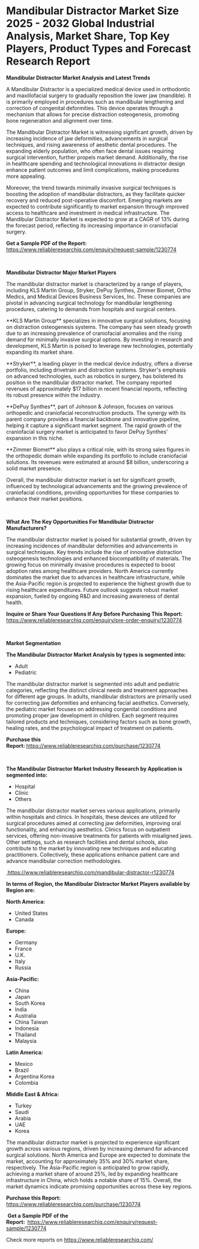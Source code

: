 <p><h1>Mandibular Distractor Market Size 2025 - 2032 Global Industrial Analysis, Market Share, Top Key Players, Product Types and Forecast Research Report</h1></p><p><strong>Mandibular Distractor Market Analysis and Latest Trends</strong></p>
<p><p>A Mandibular Distractor is a specialized medical device used in orthodontic and maxillofacial surgery to gradually reposition the lower jaw (mandible). It is primarily employed in procedures such as mandibular lengthening and correction of congenital deformities. This device operates through a mechanism that allows for precise distraction osteogenesis, promoting bone regeneration and alignment over time.</p><p>The Mandibular Distractor Market is witnessing significant growth, driven by increasing incidence of jaw deformities, advancements in surgical techniques, and rising awareness of aesthetic dental procedures. The expanding elderly population, who often face dental issues requiring surgical intervention, further propels market demand. Additionally, the rise in healthcare spending and technological innovations in distractor design enhance patient outcomes and limit complications, making procedures more appealing.</p><p>Moreover, the trend towards minimally invasive surgical techniques is boosting the adoption of mandibular distractors, as they facilitate quicker recovery and reduced post-operative discomfort. Emerging markets are expected to contribute significantly to market expansion through improved access to healthcare and investment in medical infrastructure. The Mandibular Distractor Market is expected to grow at a CAGR of 13% during the forecast period, reflecting its increasing importance in craniofacial surgery.</p></p>
<p><strong>Get a Sample PDF of the Report:&nbsp;</strong> <a href="https://www.reliableresearchiq.com/enquiry/request-sample/1230774?utm_campaign=2455&utm_medium=2&utm_source=Github&utm_content=ia&utm_term=03032025&utm_id=mandibular-distractor">https://www.reliableresearchiq.com/enquiry/request-sample/1230774</a></p>
<p>&nbsp;</p>
<p><strong>Mandibular Distractor Major Market Players</strong></p>
<p><p>The mandibular distractor market is characterized by a range of players, including KLS Martin Group, Stryker, DePuy Synthes, Zimmer Biomet, Ortho Medics, and Medical Devices Business Services, Inc. These companies are pivotal in advancing surgical technology for mandibular lengthening procedures, catering to demands from hospitals and surgical centers.</p><p>**KLS Martin Group** specializes in innovative surgical solutions, focusing on distraction osteogenesis systems. The company has seen steady growth due to an increasing prevalence of craniofacial anomalies and the rising demand for minimally invasive surgical options. By investing in research and development, KLS Martin is poised to leverage new technologies, potentially expanding its market share.</p><p>**Stryker**, a leading player in the medical device industry, offers a diverse portfolio, including drivetrain and distraction systems. Stryker's emphasis on advanced technologies, such as robotics in surgery, has bolstered its position in the mandibular distractor market. The company reported revenues of approximately $17 billion in recent financial reports, reflecting its robust presence within the industry.</p><p>**DePuy Synthes**, part of Johnson & Johnson, focuses on various orthopedic and craniofacial reconstruction products. The synergy with its parent company provides a financial backbone and innovative pipeline, helping it capture a significant market segment. The rapid growth of the craniofacial surgery market is anticipated to favor DePuy Synthes’ expansion in this niche.</p><p>**Zimmer Biomet** also plays a critical role, with its strong sales figures in the orthopedic domain while expanding its portfolio to include craniofacial solutions. Its revenues were estimated at around $8 billion, underscoring a solid market presence.</p><p>Overall, the mandibular distractor market is set for significant growth, influenced by technological advancements and the growing prevalence of craniofacial conditions, providing opportunities for these companies to enhance their market positions.</p></p>
<p>&nbsp;</p>
<p><strong>What Are The Key Opportunities For Mandibular Distractor Manufacturers?</strong></p>
<p><p>The mandibular distractor market is poised for substantial growth, driven by increasing incidences of mandibular deformities and advancements in surgical techniques. Key trends include the rise of innovative distraction osteogenesis technologies and enhanced biocompatibility of materials. The growing focus on minimally invasive procedures is expected to boost adoption rates among healthcare providers. North America currently dominates the market due to advances in healthcare infrastructure, while the Asia-Pacific region is projected to experience the highest growth due to rising healthcare expenditures. Future outlook suggests robust market expansion, fueled by ongoing R&D and increasing awareness of dental health.</p></p>
<p><strong>Inquire or Share Your Questions If Any Before Purchasing This Report:</strong> <a href="https://www.reliableresearchiq.com/enquiry/pre-order-enquiry/1230774?utm_campaign=2455&utm_medium=2&utm_source=Github&utm_content=ia&utm_term=03032025&utm_id=mandibular-distractor">https://www.reliableresearchiq.com/enquiry/pre-order-enquiry/1230774</a></p>
<p>&nbsp;</p>
<p><strong>Market Segmentation</strong></p>
<p><strong>The Mandibular Distractor Market Analysis by types is segmented into:</strong></p>
<p><ul><li>Adult</li><li>Pediatric</li></ul></p>
<p><p>The mandibular distractor market is segmented into adult and pediatric categories, reflecting the distinct clinical needs and treatment approaches for different age groups. In adults, mandibular distractors are primarily used for correcting jaw deformities and enhancing facial aesthetics. Conversely, the pediatric market focuses on addressing congenital conditions and promoting proper jaw development in children. Each segment requires tailored products and techniques, considering factors such as bone growth, healing rates, and the psychological impact of treatment on patients.</p></p>
<p><strong>Purchase this Report:&nbsp;</strong><a href="https://www.reliableresearchiq.com/purchase/1230774?utm_campaign=2455&utm_medium=2&utm_source=Github&utm_content=ia&utm_term=03032025&utm_id=mandibular-distractor">https://www.reliableresearchiq.com/purchase/1230774</a></p>
<p>&nbsp;</p>
<p><strong>The Mandibular Distractor Market Industry Research by Application is segmented into:</strong></p>
<p><ul><li>Hospital</li><li>Clinic</li><li>Others</li></ul></p>
<p><p>The mandibular distractor market serves various applications, primarily within hospitals and clinics. In hospitals, these devices are utilized for surgical procedures aimed at correcting jaw deformities, improving oral functionality, and enhancing aesthetics. Clinics focus on outpatient services, offering non-invasive treatments for patients with misaligned jaws. Other settings, such as research facilities and dental schools, also contribute to the market by innovating new techniques and educating practitioners. Collectively, these applications enhance patient care and advance mandibular correction methodologies.</p></p>
<p><a href="https://www.reliableresearchiq.com/mandibular-distractor-r1230774?utm_campaign=2455&utm_medium=2&utm_source=Github&utm_content=ia&utm_term=03032025&utm_id=mandibular-distractor">&nbsp;https://www.reliableresearchiq.com/mandibular-distractor-r1230774</a></p>
<p><strong>In terms of Region, the Mandibular Distractor Market Players available by Region are:</strong></p>
<p>
    <p> <strong> North America: </strong>
        <ul>
            <li>United States</li>
            <li>Canada</li>
        </ul>
        </p> 
    <p> <strong> Europe: </strong>
        <ul>
            <li>Germany</li>
            <li>France</li>
            <li>U.K.</li>
            <li>Italy</li>
            <li>Russia</li>
        </ul>
        </p> 
    <p> <strong> Asia-Pacific: </strong>
        <ul>
            <li>China</li>
            <li>Japan</li>
            <li>South Korea</li>
            <li>India</li>
            <li>Australia</li>
            <li>China Taiwan</li>
            <li>Indonesia</li>
            <li>Thailand</li>
            <li>Malaysia</li>
        </ul>
        </p> 
    <p> <strong> Latin America: </strong>
        <ul>
            <li>Mexico</li>
            <li>Brazil</li>
            <li>Argentina Korea</li>
            <li>Colombia</li>
        </ul>
        </p> 
    <p> <strong> Middle East & Africa: </strong>
        <ul>
            <li>Turkey</li>
            <li>Saudi</li>
            <li>Arabia</li>
            <li>UAE</li>
            <li>Korea</li>
        </ul>
    </p>
    </p>
<p><p>The mandibular distractor market is projected to experience significant growth across various regions, driven by increasing demand for advanced surgical solutions. North America and Europe are expected to dominate the market, accounting for approximately 35% and 30% market share, respectively. The Asia-Pacific region is anticipated to grow rapidly, achieving a market share of around 25%, led by expanding healthcare infrastructure in China, which holds a notable share of 15%. Overall, the market dynamics indicate promising opportunities across these key regions.</p></p>
<p><strong>Purchase this Report: </strong><a href="https://www.reliableresearchiq.com/purchase/1230774?utm_campaign=2455&utm_medium=2&utm_source=Github&utm_content=ia&utm_term=03032025&utm_id=mandibular-distractor">https://www.reliableresearchiq.com/purchase/1230774</a></p>
<p>&nbsp;<strong>Get a Sample PDF of the Report:&nbsp;&nbsp;</strong><a href="https://www.reliableresearchiq.com/enquiry/request-sample/1230774?utm_campaign=2455&utm_medium=2&utm_source=Github&utm_content=ia&utm_term=03032025&utm_id=mandibular-distractor">https://www.reliableresearchiq.com/enquiry/request-sample/1230774</a></p>
<p><strong></strong></p>
<p>Check more reports on <a href="https://www.reliableresearchiq.com/?utm_campaign=2455&utm_medium=2&utm_source=Github&utm_content=ia&utm_term=03032025&utm_id=mandibular-distractor">https://www.reliableresearchiq.com/</a></p>